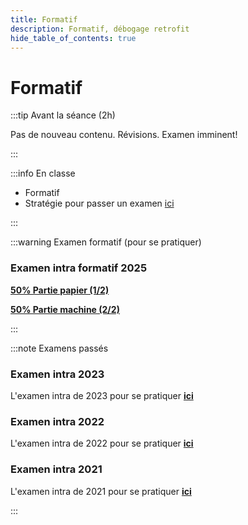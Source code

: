 ```yaml
---
title: Formatif
description: Formatif, débogage retrofit
hide_table_of_contents: true
---
```


# Formatif

<Row>

<Column>

:::tip Avant la séance (2h)

Pas de nouveau contenu. Révisions. Examen imminent!

:::

</Column>

<Column>

:::info En classe

- Formatif
- Stratégie pour passer un examen [ici](truc-examen)

:::

</Column>

</Row>

:::warning Examen formatif (pour se pratiquer)

### Examen intra formatif 2025

**[50% Partie papier (1/2)](https://github.com/departement-info-cem/4N6-Mobile/blob/main/examens/intraformatif2025/H25-intra-formatif-1-papier.md)**

**[50% Partie machine (2/2)](https://github.com/departement-info-cem/4N6-Mobile/blob/main/examens/intraformatif2025/H25-intra-formatif-2-pratique.md)**

:::

:::note Examens passés

### Examen intra 2023

L'examen intra de 2023 pour se pratiquer **[ici](pathname:///file/intra2023)**

### Examen intra 2022

L'examen intra de 2022 pour se pratiquer **[ici](pathname:///file/intra2022)**

### Examen intra 2021

L'examen intra de 2021 pour se pratiquer **[ici](pathname:///file/intra2021)**

:::
